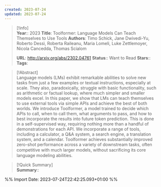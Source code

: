 ```yaml
---
created: 2023-07-24
updated: 2023-07-24
---
```

>[!info]  
> **Year**:: 2023
> **Title**: Toolformer: Language Models Can Teach Themselves to Use Tools
> **Authors**: Timo Schick, Jane Dwivedi-Yu, Roberto Dessì, Roberta Raileanu, Maria Lomeli, Luke Zettlemoyer, Nicola Cancedda, Thomas Scialom
>   
> **URL**: http://arxiv.org/abs/2302.04761
> **Status**:: Want to Read
> **Stars**::
> **Tags**:


> [!Abstract]  
> Language models (LMs) exhibit remarkable abilities to solve new tasks from just a few examples or textual instructions, especially at scale. They also, paradoxically, struggle with basic functionality, such as arithmetic or factual lookup, where much simpler and smaller models excel. In this paper, we show that LMs can teach themselves to use external tools via simple APIs and achieve the best of both worlds. We introduce Toolformer, a model trained to decide which APIs to call, when to call them, what arguments to pass, and how to best incorporate the results into future token prediction. This is done in a self-supervised way, requiring nothing more than a handful of demonstrations for each API. We incorporate a range of tools, including a calculator, a Q&A system, a search engine, a translation system, and a calendar. Toolformer achieves substantially improved zero-shot performance across a variety of downstream tasks, often competitive with much larger models, without sacriﬁcing its core language modeling abilities.  

> [!Quick Summary]  
>**Summary**::



%% Import Date: 2023-07-24T22:42:25.093+01:00 %%
